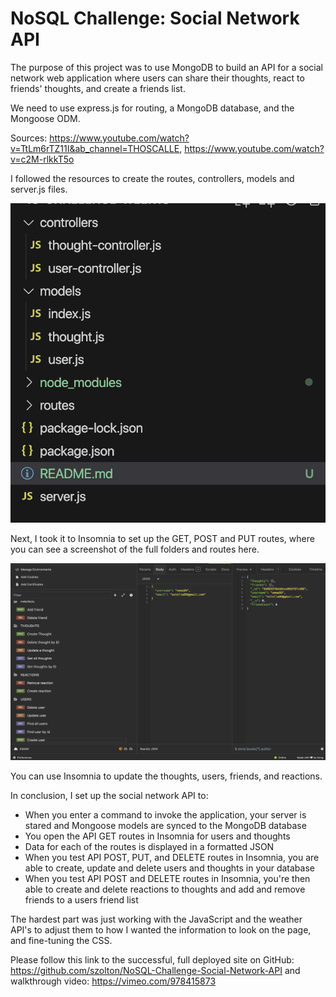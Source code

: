 # **NoSQL Challenge: Social Network API**

The purpose of this project was to use MongoDB to build an API for a social network web application where users can share their thoughts, react to friends' thoughts, and create a friends list.

We need to use express.js for routing, a MongoDB database, and the Mongoose ODM.

Sources: https://www.youtube.com/watch?v=TtLm6rTZ11I&ab_channel=THOSCALLE, https://www.youtube.com/watch?v=c2M-rlkkT5o

I followed the resources to create the routes, controllers, models and server.js files.

![file paths](./assets/images/Screen%20Shot%202024-07-05%20at%202.33.48%20PM.png)

Next, I took it to Insomnia to set up the GET, POST and PUT routes, where you can see a screenshot of the full folders and routes here.

![insomnia-page](./assets/images/Screen%20Shot%202024-07-05%20at%202.35.15%20PM.png)

You can use Insomnia to update the thoughts, users, friends, and reactions.

In conclusion, I set up the social network API to:
- When you enter a command to invoke the application, your server is stared and Mongoose models are synced to the MongoDB database
- You open the API GET routes in Insomnia for users and thoughts
- Data for each of the routes is displayed in a formatted JSON
- When you test API POST, PUT, and DELETE routes in Insomnia, you are able to create, update and delete users and thoughts in your database
- When you test API POST and DELETE routes in Insomnia, you're then able to create and delete reactions to thoughts and add and remove friends to a users friend list

The hardest part was just working with the JavaScript and the weather API's to adjust them to how I wanted the information to look on the page, and fine-tuning the CSS.

Please follow this link to the successful, full deployed site on GitHub: https://github.com/szolton/NoSQL-Challenge-Social-Network-API and walkthrough video: https://vimeo.com/978415873